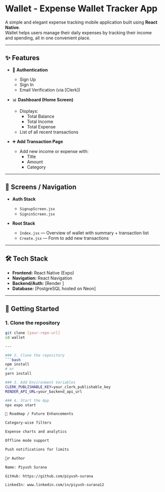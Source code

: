 # Wallet - Expense Wallet Tracker App

A simple and elegant expense tracking mobile application built using **React Native**.  
Wallet helps users manage their daily expenses by tracking their income and spending, all in one convenient place.

---

## ✨ Features

- 🔐 **Authentication**
  - Sign Up
  - Sign In
  - Email Verification (via [Clerk])

- 📊 **Dashboard (Home Screen)**
  - Displays:
    - Total Balance
    - Total Income
    - Total Expense
  - List of all recent transactions

- ➕ **Add Transaction Page**
  - Add new income or expense with:
    - Title
    - Amount
    - Category

---

## 📱 Screens / Navigation

- **Auth Stack**
  - `SignupScreen.jsx`
  - `SigninScreen.jsx`

- **Root Stack**
  - `Index.jsx` — Overview of wallet with summary + transaction list
  - `Create.jsx` — Form to add new transactions

---

## 🛠️ Tech Stack

- **Frontend:** React Native (Expo)
- **Navigation:** React Navigation
- **Backend/Auth:** [Render ]
- **Database:** [PostgreSQL hosted on Neon]

---

## 🚀 Getting Started

### 1. Clone the repository
```bash
git clone [your-repo-url]
cd wallet

---

### 2. Clone the repository
```bash
npm install
# or
yarn install

### 3. Add Environment Variables
CLERK_PUBLISHABLE_KEY=your_clerk_publishable_key
RENDER_API_URL=your_backend_api_url

### 4. Start the App
npx expo start

🧪 Roadmap / Future Enhancements

Category-wise filters

Expense charts and analytics

Offline mode support

Push notifications for limits

🙋‍♂️ Author

Name: Piyush Surana

GitHub: https://github.com/piyush-surana

LinkedIn: www.linkedin.com/in/piyush-surana12
